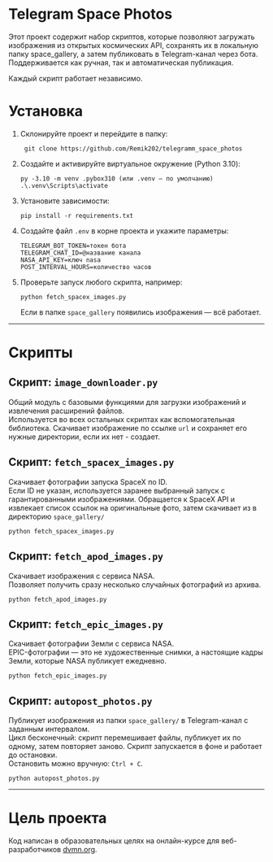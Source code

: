 # Telegram Space Photos

Этот проект содержит набор скриптов, которые позволяют загружать изображения из открытых космических API, сохранять их в локальную папку space_gallery, а затем публиковать в Telegram-канал через бота. Поддерживается как ручная, так и автоматическая публикация.

Каждый скрипт работает независимо.


# Установка

1. Склонируйте проект и перейдите в папку:
   ```
	git clone https://github.com/Remik202/telegramm_space_photos
   ```

2. Создайте и активируйте виртуальное окружение (Python 3.10):
   ```
   py -3.10 -m venv .pybox310 (или .venv — по умолчанию)
   .\.venv\Scripts\activate
   ```

3. Установите зависимости:
   ```
   pip install -r requirements.txt
   ```

4. Создайте файл `.env` в корне проекта и укажите параметры:
   ```
   TELEGRAM_BOT_TOKEN=токен бота
   TELEGRAM_CHAT_ID=@название канала
   NASA_API_KEY=ключ nasa
   POST_INTERVAL_HOURS=количество часов
   ```

5. Проверьте запуск любого скрипта, например:
   ```
   python fetch_spacex_images.py
   ```

   Если в папке `space_gallery` появились изображения — всё работает.
   

---


# Скрипты

## Скрипт: `image_downloader.py`

Общий модуль с базовыми функциями для загрузки изображений и извлечения расширений файлов.  
Используется во всех остальных скриптах как вспомогательная библиотека.
Скачивает изображение по ссылке `url` и сохраняет его нужные директории, если их нет - создает.

## Скрипт: `fetch_spacex_images.py`

Скачивает фотографии запуска SpaceX по ID.  
Если ID не указан, используется заранее выбранный запуск с гарантированными изображениями.
Обращается к SpaceX API и извлекает список ссылок на оригинальные фото, затем скачивает из в директорию `space_gallery/`
```
python fetch_spacex_images.py
```

## Скрипт: `fetch_apod_images.py`

Скачивает изображения с сервиса NASA.  
Позволяет получить сразу несколько случайных фотографий из архива.
```
python fetch_apod_images.py
```

## Скрипт: `fetch_epic_images.py`

Скачивает фотографии Земли с сервиса NASA.  
EPIC-фотографии — это не художественные снимки, а настоящие кадры Земли, которые NASA публикует ежедневно.
```
python fetch_epic_images.py
```

## Скрипт: `autopost_photos.py`

Публикует изображения из папки `space_gallery/` в Telegram-канал с заданным интервалом.  
Цикл бесконечный: скрипт перемешивает файлы, публикует их по одному, затем повторяет заново.
Скрипт запускается в фоне и работает до остановки.  
Остановить можно вручную: `Ctrl + C`.
```
python autopost_photos.py
```

---


# Цель проекта

Код написан в образовательных целях на онлайн-курсе для веб-разработчиков [dvmn.org](dvmn.org).
